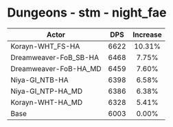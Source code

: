 # Dungeons - stm - night_fae
| Actor | DPS | Increase |
|---|:---:|:---:|
|Korayn-WHT_FS-HA|6622|10.31%|
|Dreamweaver-FoB_SB-HA|6468|7.75%|
|Dreamweaver-FoB-HA_MD|6459|7.60%|
|Niya-GI_NTB-HA|6398|6.58%|
|Niya-GI_NTP-HA_MD|6386|6.38%|
|Korayn-WHT-HA_MD|6328|5.41%|
|Base|6003|0.00%|
